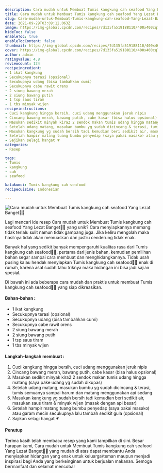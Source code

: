 ```yaml
---
description: Cara mudah untuk Membuat Tumis kangkung cah seafood Yang Lezat Banget"
title: Cara mudah untuk Membuat Tumis kangkung cah seafood Yang Lezat Banget
slug: Cara-mudah-untuk-Membuat-Tumis-kangkung-cah-seafood-Yang-Lezat-Banget
date: 2021-09-29T03:09:12.063Z
image: https://img-global.cpcdn.com/recipes/7d135fa519188110/400x400cq70/photo.jpg
hideToc: false
enableToc: true
enableTocContent: false
thumbnail: https://img-global.cpcdn.com/recipes/7d135fa519188110/400x400cq70/photo.jpg
cover: https://img-global.cpcdn.com/recipes/7d135fa519188110/400x400cq70/photo.jpg
author: admin
ratingvalue: 4.8
reviewcount: 124
recipeingredient:
- 1 ikat kangkung
- Secukupnya terasi (opsional)
- Secukupnya udang (bisa tambahkan cumi)
- Secukupnya cabe rawit orens
- 2 siung bawang merah
- 2 siung bawang putih
- 1 tsp saus tiram
- 1 tbs minyak wijen
recipeinstructions:
- Cuci kangkung hingga bersih, cuci udang menggunakan jeruk nipis
- Cincang bawang merah, bawang putih, cabe kasar (bisa halus opsional)
- Masukan sedikit minyak kira2 2 sendok makan tumis udang hingga matang (saya pake udang yg sudah dikupas)
- Setelah udang matang, masukan bumbu yg sudah dicincang & terasi, tumis semuanya sampai harum dan matang menggunakan api sedang
- Masukan kangkung yg sudah bersih tadi kemudian beri sedikit air, masukan saus tiram & minyak wijen (masak dengan api besar)
- Setelah hampir matang tuang bumbu penyedap (saya pakai masako) atau garam mecin secukupnya lalu tambah sedikit gula (opsional)
- Sajikan selagi hangat 💗
categories:
- Resep

tags:
- Tumis
- kangkung
- cah
- seafood

katakunci: Tumis kangkung cah seafood
recipecuisine: Indonesian

---
```


![Cara mudah untuk Membuat Tumis kangkung cah seafood Yang Lezat Banget👩‍🍳](https://img-global.cpcdn.com/recipes/7d135fa519188110/400x400cq70/photo.jpg)

Lagi mencari ide resep Cara mudah untuk Membuat Tumis kangkung cah seafood Yang Lezat Banget👩‍🍳 yang unik? Cara menyiapkannya memang tidak terlalu sulit namun tidak gampang juga. Jika keliru mengolah maka hasilnya tidak akan memuaskan dan justru cenderung tidak enak.

Banyak hal yang sedikit banyak mempengaruhi kualitas rasa dari Tumis kangkung cah seafood👩‍🍳, pertama dari jenis bahan, kemudian pemilihan bahan segar sampai cara membuat dan menghidangkannya. Tidak usah pusing kalau hendak menyiapkan Tumis kangkung cah seafood👩‍🍳 enak di rumah, karena asal sudah tahu triknya maka hidangan ini bisa jadi sajian spesial.

Di bawah ini ada beberapa cara mudah dan praktis untuk membuat Tumis kangkung cah seafood👩‍🍳 yang siap dikreasikan.

<!--inarticleads1-->

#### Bahan-bahan :

- 1 ikat kangkung
- Secukupnya terasi (opsional)
- Secukupnya udang (bisa tambahkan cumi)
- Secukupnya cabe rawit orens
- 2 siung bawang merah
- 2 siung bawang putih
- 1 tsp saus tiram
- 1 tbs minyak wijen

<!--inarticleads2-->

#### Langkah-langkah membuat :

1. Cuci kangkung hingga bersih, cuci udang menggunakan jeruk nipis
1. Cincang bawang merah, bawang putih, cabe kasar (bisa halus opsional)
1. Masukan sedikit minyak kira2 2 sendok makan tumis udang hingga matang (saya pake udang yg sudah dikupas)
1. Setelah udang matang, masukan bumbu yg sudah dicincang & terasi, tumis semuanya sampai harum dan matang menggunakan api sedang
1. Masukan kangkung yg sudah bersih tadi kemudian beri sedikit air, masukan saus tiram & minyak wijen (masak dengan api besar)
1. Setelah hampir matang tuang bumbu penyedap (saya pakai masako) atau garam mecin secukupnya lalu tambah sedikit gula (opsional)
1. Sajikan selagi hangat 💗

#### Penutup

Terima kasih telah membaca resep yang kami tampilkan di sini. Besar harapan kami, Cara mudah untuk Membuat Tumis kangkung cah seafood Yang Lezat Banget👩‍🍳 yang mudah di atas dapat membantu Anda menyiapkan hidangan yang enak untuk keluarga/teman maupun menjadi inspirasi bagi Anda yang berkeinginan untuk berjualan makanan. Semoga bermanfaat dan selamat mencoba!